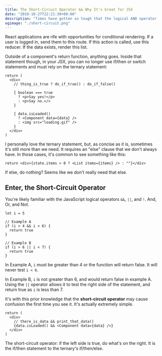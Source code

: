 ```yaml
---
title: The Short-Circuit Operator && Why It's Great for JSX
date: "2019-10-27T22:21:30+00:00"
description: "Times have gotten so tough that the logical AND operator had to go out and get another job as the best damn IF statement you've ever seen."
ogimage: "./short-circuit.png"
---
```


React applications are rife with opportunities for conditional rendering. If a user is logged in, send them to this route. If this action is called, use this reducer. If the data exists, render this list.

Outside of a component's return function, anything goes. Inside that statement though, in your JSX, you can no longer use if/then or switch statements and must rely on the ternary statement:

```javascript{numberLines: true}
return (
  <div>
    // thing_is_true ? do_if_true() : do_if_false()

    { boolean === true
      ? <p>Say yes!</p>
      : <p>Say no.</>
    }

    { data.isLoaded()
      ? <Component data={data} />
      : <img src="loading.gif" />
    }
  </div>
)
```

I personally love the ternary statement, but, as concise as it is, sometimes it's still more than we need. It requires an "else" clause that we don't always have. In those cases, it's common to see something like this:

```javascript{numberLines: true}
return <div>{state.items > 0 ? <List items={items} /> : ""}</div>
```

If else, do nothing? Seems like we don't really need that else.

## Enter, the Short-Circuit Operator

You're likely familiar with the JavaScript logical operators `&&`, `||`, and `!`. And, Or, and Not.

```javascript{numberLines: true}
let i = 5

// Example A
if (i > 4 && i < 6) {
  return true
}

// Example B
if (i > 6 || i < 7) {
  return true
}
```

In Example A, `i` must be greater than 4 or the function will return false. It will never test `i < 6`.

In Example B, `i` is not greater than 6, and would return false in example A. Using the `||` operator allows it to test the right side of the statement, and return true as `i` is less than 7.

It's with this prior knowledge that the **short-circuit operator** may cause confusion the first time you see it. It's actually extremely simple.

```javascript{numberLines: true}
return (
  <div>
    // there_is_data && print_that_data()
    {data.isLoaded() && <Component data={data} />}
  </div>
)
```

The short-circuit operator: if the left side is true, do what's on the right. It is the if/then statement to the ternary's if/then/else.
